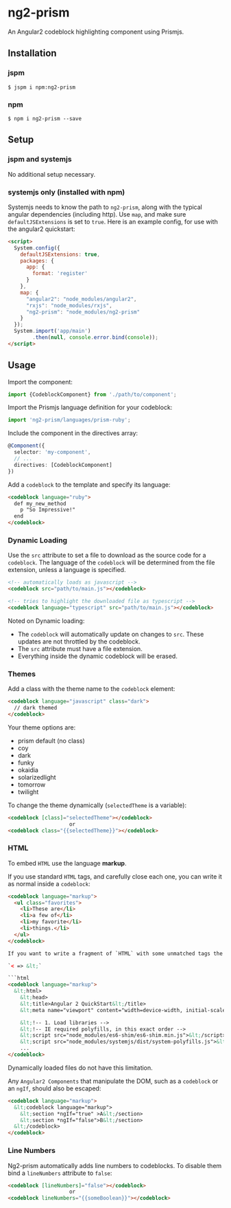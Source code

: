 # ng2-prism

An Angular2 codeblock highlighting component using Prismjs.

## Installation

### jspm

```
$ jspm i npm:ng2-prism
```

### npm

```
$ npm i ng2-prism --save
```

## Setup

### jspm and systemjs

No additional setup necessary.

### systemjs only (installed with npm)

Systemjs needs to know the path to `ng2-prism`, along with the typical angular dependencies (including http). Use `map`, and make sure `defaultJSExtensions` is set to `true`. Here is an example config, for use with the angular2 quickstart:

```html
<script>
  System.config({
    defaultJSExtensions: true,
    packages: {        
      app: {
        format: 'register'
      }
    },
    map: {
      "angular2": "node_modules/angular2",
      "rxjs": "node_modules/rxjs",
      "ng2-prism": "node_modules/ng2-prism"
    }
  });
  System.import('app/main')
        .then(null, console.error.bind(console));
</script>
```


## Usage

Import the component:

```ts
import {CodeblockComponent} from './path/to/component';
```

Import the Prismjs language definition for your codeblock:
```ts
import 'ng2-prism/languages/prism-ruby';
```

Include the component in the directives array:
```ts
@Component({
  selector: 'my-component',
  // ...
  directives: [CodeblockComponent]
})
```

Add a `codeblock` to the template and specify its language:

```html
<codeblock language="ruby">
  def my_new_method
    p "So Impressive!"
  end
</codeblock>
```

### Dynamic Loading

Use the `src` attribute to set a file to download as the source code for a `codeblock`. The language of the `codeblock` will be determined from the file extension, unless a language is specified.

```html
<!-- automatically loads as javascript -->
<codeblock src="path/to/main.js"></codeblock>

<!-- tries to highlight the downloaded file as typescript --> 
<codeblock language="typescript" src="path/to/main.js"></codeblock>
```

Noted on Dynamic loading:
  
  * The `codeblock` will automatically update on changes to `src`. These updates are not throttled by the codeblock.
  * The `src` attribute must have a file extension.
  * Everything inside the dynamic codeblock will be erased.

### Themes

Add a class with the theme name to the `codeblock` element:

```html
<codeblock language="javascript" class="dark">
  // dark themed
</codeblock>

``` 

Your theme options are:

  * prism default (no class)
  * coy
  * dark
  * funky
  * okaidia
  * solarizedlight
  * tomorrow
  * twilight

To change the theme dynamically (`selectedTheme` is a variable):
```html
<codeblock [class]="selectedTheme"></codeblock>
                    or
<codeblock class="{{selectedTheme}}"></codeblock>
```

### HTML

To embed `HTML` use the language **markup**.

If you use standard `HTML` tags, and carefully close each one, you can write it as normal inside a `codeblock`:

```html
<codeblock language="markup">
  <ul class="favorites">
    <li>These are</li>
    <li>a few of</li>
    <li>my favorite</li>
    <li>things.</li>
  </ul>
</codeblock>

If you want to write a fragment of `HTML` with some unmatched tags the angular interpreter is going to fail to load your template. You must change any opening or closing tag angle brackets, <, to the html entity version:

`< => &lt;`

```html
<codeblock language="markup">
  &lt;html>
    &lt;head>
    &lt;title>Angular 2 QuickStart&lt;/title>
    &lt;meta name="viewport" content="width=device-width, initial-scale=1">

    &lt;!-- 1. Load libraries -->
    &lt;!-- IE required polyfills, in this exact order -->
    &lt;script src="node_modules/es6-shim/es6-shim.min.js">&lt;/script>
    &lt;script src="node_modules/systemjs/dist/system-polyfills.js">&lt;/script>
    ...
</codeblock>

```

Dynamically loaded files do not have this limitation.

Any `Angular2 Components` that manipulate the DOM, such as a `codeblock` or an `ngIf`, should also be escaped:

```html
<codeblock language="markup">
  &lt;codeblock language="markup">
    &lt;section *ngIf="true" >A&lt;/section>
    &lt;section *ngIf="false">B&lt;/section>
  &lt;/codeblock>
</codeblock>
```

### Line Numbers

Ng2-prism automatically adds line numbers to codeblocks. To disable them bind a `lineNumbers` attribute to `false`:
```html
<codeblock [lineNumbers]="false"></codeblock>
                    or
<codeblock lineNumbers="{{someBoolean}}"></codeblock>